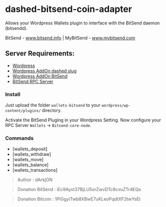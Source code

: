 # dashed-bitsend-coin-adapter
Allows your Wordpress Wallets plugin to interface with the BitSend daemon (bitsendd).

BitSend - www.bitsend.info | MyBitSend - www.mybitsend.com


## Server Requirements:

- [Wordpress](https://wordpress.org/)
- [Wordpress AddOn dashed slug](https://www.dashed-slug.net/bitcoin-altcoin-wallets-wordpress-plugin/)
- [Wordpress AddOn BitSend](https://github.com/dArkjON/dashed-bitsend-coin-adapter)
- [BitSend RPC Server](https://github.com/LIMXTEC/BitSend)

### Install

Just upload the folder `wallets-bitsend` to your `wordpress/wp-content/plugins/` directory.

Activate the BitSend Pluging in your Wordpress Setting. Now configure your RPC Server `Wallets` -> `Bitsend-core-node`.

### Commands

- [wallets_deposit]
- [wallets_withdraw]
- [wallets_move]
- [wallets_balance]
- [wallets_transactions]







> Author : dArkjON 

> Donation BitSend : iEc9Ayxt37BjLU5orZwvDTc8cvuZTr4EQs

> Donation Bitcoin : 1PiGgyiTwb8XBwE7uKLeoPqdtXF2twYsEt
